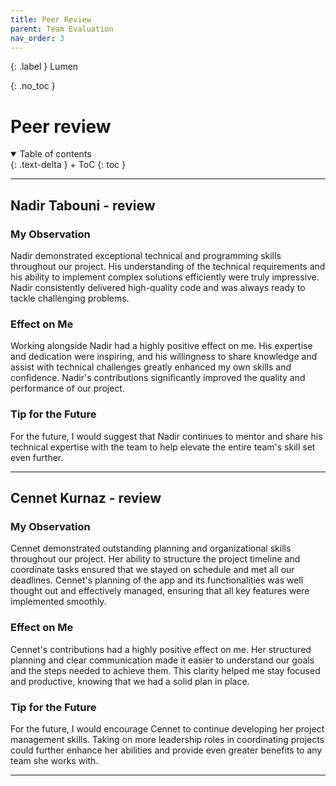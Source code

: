 ```yaml
---
title: Peer Review
parent: Team Evaluation
nav_order: 3
---
```


{: .label }
Lumen

{: .no_toc }
# Peer review

<details open markdown="block">
{: .text-delta }
<summary>Table of contents</summary>
+ ToC
{: toc }
</details>

--- 

## Nadir Tabouni - review

### My Observation
Nadir demonstrated exceptional technical and programming skills throughout our project. His understanding of the technical requirements and his ability to implement complex solutions efficiently were truly impressive. Nadir consistently delivered high-quality code and was always ready to tackle challenging problems.
### Effect on Me
Working alongside Nadir had a highly positive effect on me. His expertise and dedication were inspiring, and his willingness to share knowledge and assist with technical challenges greatly enhanced my own skills and confidence. Nadir's contributions significantly improved the quality and performance of our project.
### Tip for the Future
For the future, I would suggest that Nadir continues to mentor and share his technical expertise with the team to help elevate the entire team's skill set even further.


--- 

## Cennet Kurnaz - review

### My Observation
Cennet demonstrated outstanding planning and organizational skills throughout our project. Her ability to structure the project timeline and coordinate tasks ensured that we stayed on schedule and met all our deadlines. Cennet's planning of the app and its functionalities was well thought out and effectively managed, ensuring that all key features were implemented smoothly.
### Effect on Me
Cennet's contributions had a highly positive effect on me. Her structured planning and clear communication made it easier to understand our goals and the steps needed to achieve them. This clarity helped me stay focused and productive, knowing that we had a solid plan in place. 
### Tip for the Future
For the future, I would encourage Cennet to continue developing her project management skills. Taking on more leadership roles in coordinating projects could further enhance her abilities and provide even greater benefits to any team she works with. 


--- 